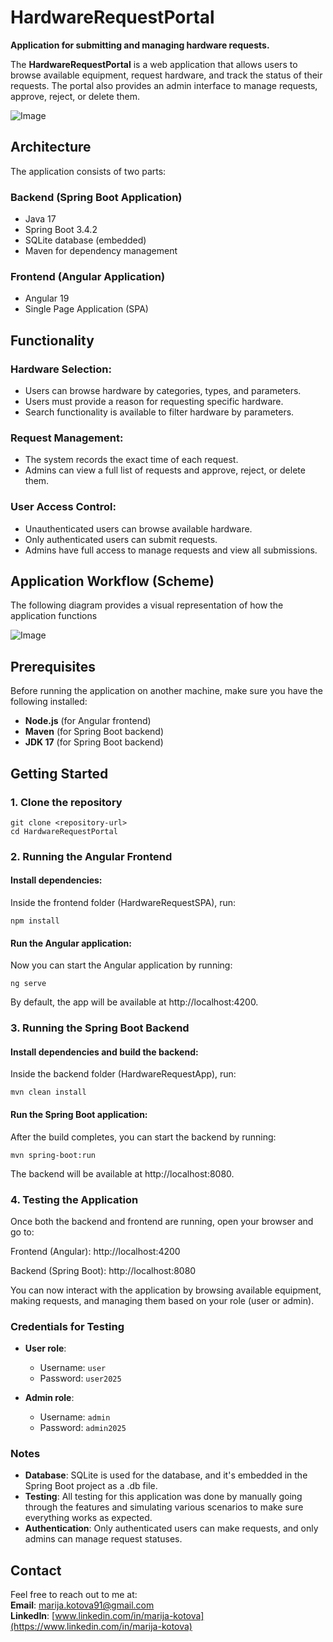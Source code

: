 # HardwareRequestPortal  

**Application for submitting and managing hardware requests.**  

The **HardwareRequestPortal** is a web application that allows users to browse available equipment, request hardware, and track the status of their requests. The portal also provides an admin interface to manage requests, approve, reject, or delete them.  

![Image](https://private-user-images.githubusercontent.com/194954597/410307567-a266fe27-2651-4826-8031-9bb94c6ab801.PNG?jwt=eyJhbGciOiJIUzI1NiIsInR5cCI6IkpXVCJ9.eyJpc3MiOiJnaXRodWIuY29tIiwiYXVkIjoicmF3LmdpdGh1YnVzZXJjb250ZW50LmNvbSIsImtleSI6ImtleTUiLCJleHAiOjE3Mzg4MjE3MzAsIm5iZiI6MTczODgyMTQzMCwicGF0aCI6Ii8xOTQ5NTQ1OTcvNDEwMzA3NTY3LWEyNjZmZTI3LTI2NTEtNDgyNi04MDMxLTliYjk0YzZhYjgwMS5QTkc_WC1BbXotQWxnb3JpdGhtPUFXUzQtSE1BQy1TSEEyNTYmWC1BbXotQ3JlZGVudGlhbD1BS0lBVkNPRFlMU0E1M1BRSzRaQSUyRjIwMjUwMjA2JTJGdXMtZWFzdC0xJTJGczMlMkZhd3M0X3JlcXVlc3QmWC1BbXotRGF0ZT0yMDI1MDIwNlQwNTU3MTBaJlgtQW16LUV4cGlyZXM9MzAwJlgtQW16LVNpZ25hdHVyZT0yMWRlNGI0ZTFhMDM1MTg3OTY5OTI1ZGNiMTNiOTg5M2FkYjc4YTM0MjA5ZWE5NzZhYTBjM2NlZjIzMTA0ZGM5JlgtQW16LVNpZ25lZEhlYWRlcnM9aG9zdCJ9.ttgAAlEKygn5518VWww7XFMzx9Y4SL7zpxNdK-mVY5Q)


## Architecture  

The application consists of two parts:  

### Backend (Spring Boot Application)  
- Java 17  
- Spring Boot 3.4.2  
- SQLite database (embedded)  
- Maven for dependency management  

### Frontend (Angular Application)  
- Angular 19  
- Single Page Application (SPA)  

## Functionality  

### Hardware Selection:  
- Users can browse hardware by categories, types, and parameters.  
- Users must provide a reason for requesting specific hardware.  
- Search functionality is available to filter hardware by parameters.  

### Request Management:  
- The system records the exact time of each request.  
- Admins can view a full list of requests and approve, reject, or delete them.  

### User Access Control:  
- Unauthenticated users can browse available hardware.  
- Only authenticated users can submit requests.  
- Admins have full access to manage requests and view all submissions.  

## Application Workflow (Scheme)  
The following diagram provides a visual representation of how the application functions

![Image](https://private-user-images.githubusercontent.com/194954597/410312396-39bde7a4-0a73-4920-bf9a-b444bb2d1cd6.png?jwt=eyJhbGciOiJIUzI1NiIsInR5cCI6IkpXVCJ9.eyJpc3MiOiJnaXRodWIuY29tIiwiYXVkIjoicmF3LmdpdGh1YnVzZXJjb250ZW50LmNvbSIsImtleSI6ImtleTUiLCJleHAiOjE3Mzg4MjE1ODEsIm5iZiI6MTczODgyMTI4MSwicGF0aCI6Ii8xOTQ5NTQ1OTcvNDEwMzEyMzk2LTM5YmRlN2E0LTBhNzMtNDkyMC1iZjlhLWI0NDRiYjJkMWNkNi5wbmc_WC1BbXotQWxnb3JpdGhtPUFXUzQtSE1BQy1TSEEyNTYmWC1BbXotQ3JlZGVudGlhbD1BS0lBVkNPRFlMU0E1M1BRSzRaQSUyRjIwMjUwMjA2JTJGdXMtZWFzdC0xJTJGczMlMkZhd3M0X3JlcXVlc3QmWC1BbXotRGF0ZT0yMDI1MDIwNlQwNTU0NDFaJlgtQW16LUV4cGlyZXM9MzAwJlgtQW16LVNpZ25hdHVyZT1lYTA5NmFhZjdmZWE2ZmU0M2JiNTY5YTFjMjdhOTIwY2M1ZTFkYzVlMTgxODFkMGQzMDhlNmVkMmNmYjMxNmJhJlgtQW16LVNpZ25lZEhlYWRlcnM9aG9zdCJ9.8hHWOdBJ6VETI5VedWSQLpt0elw4ttCF5jj2m6jByOo)

## Prerequisites  

Before running the application on another machine, make sure you have the following installed:  

- **Node.js** (for Angular frontend)  
- **Maven** (for Spring Boot backend)  
- **JDK 17** (for Spring Boot backend)  

## Getting Started  

### 1. Clone the repository  

```
git clone <repository-url>
cd HardwareRequestPortal
```

### 2. Running the Angular Frontend

#### Install dependencies:

Inside the frontend folder (HardwareRequestSPA), run:

```
npm install
```

#### Run the Angular application:

Now you can start the Angular application by running:

```
ng serve
```

By default, the app will be available at http://localhost:4200.

### 3. Running the Spring Boot Backend

#### Install dependencies and build the backend:

Inside the backend folder (HardwareRequestApp), run:

```
mvn clean install
```

#### Run the Spring Boot application:

After the build completes, you can start the backend by running:

```
mvn spring-boot:run
```

The backend will be available at http://localhost:8080.

### 4. Testing the Application

Once both the backend and frontend are running, open your browser and go to:

Frontend (Angular): http://localhost:4200

Backend (Spring Boot): http://localhost:8080

You can now interact with the application by browsing available equipment, making requests, and managing them based on your role (user or admin).

### Credentials for Testing

- **User role**:
  - Username: `user`
  - Password: `user2025`

- **Admin role**:
  - Username: `admin`
  - Password: `admin2025`


### Notes

- **Database**: SQLite is used for the database, and it's embedded in the Spring Boot project as a .db file.
- **Testing**: All testing for this application was done by manually going through the features and simulating various scenarios to make sure everything works as expected.
- **Authentication**: Only authenticated users can make requests, and only admins can manage request statuses.


## Contact

Feel free to reach out to me at:  
**Email**: [marija.kotova91@gmail.com](mailto:marija.bondarenko@inbox.lv)  
**LinkedIn**: [www.linkedin.com/in/marija-kotova](https://www.linkedin.com/in/marija-kotova)
